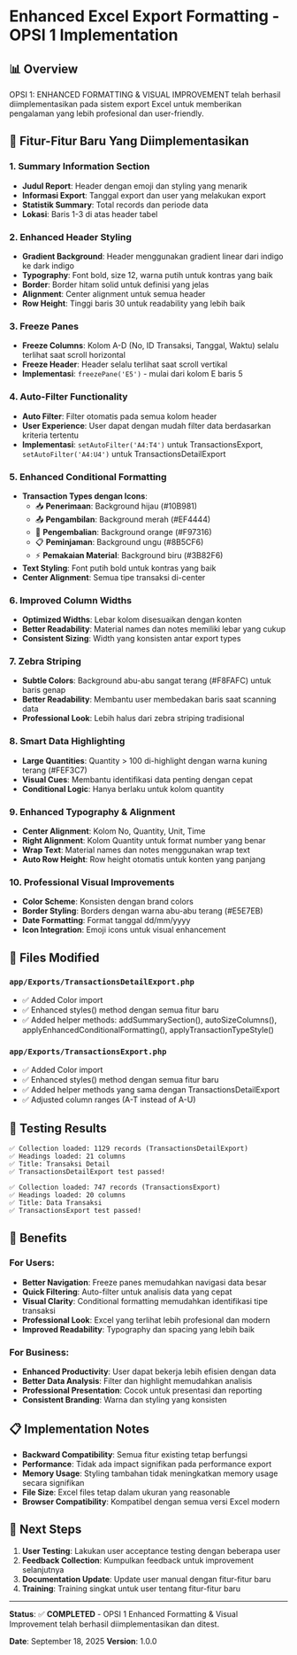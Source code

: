 # Enhanced Excel Export Formatting - OPSI 1 Implementation

## 📊 Overview

OPSI 1: ENHANCED FORMATTING & VISUAL IMPROVEMENT telah berhasil diimplementasikan pada sistem export Excel untuk memberikan pengalaman yang lebih profesional dan user-friendly.

## 🎯 Fitur-Fitur Baru Yang Diimplementasikan

### 1. **Summary Information Section**

-   **Judul Report**: Header dengan emoji dan styling yang menarik
-   **Informasi Export**: Tanggal export dan user yang melakukan export
-   **Statistik Summary**: Total records dan periode data
-   **Lokasi**: Baris 1-3 di atas header tabel

### 2. **Enhanced Header Styling**

-   **Gradient Background**: Header menggunakan gradient linear dari indigo ke dark indigo
-   **Typography**: Font bold, size 12, warna putih untuk kontras yang baik
-   **Border**: Border hitam solid untuk definisi yang jelas
-   **Alignment**: Center alignment untuk semua header
-   **Row Height**: Tinggi baris 30 untuk readability yang lebih baik

### 3. **Freeze Panes**

-   **Freeze Columns**: Kolom A-D (No, ID Transaksi, Tanggal, Waktu) selalu terlihat saat scroll horizontal
-   **Freeze Header**: Header selalu terlihat saat scroll vertikal
-   **Implementasi**: `freezePane('E5')` - mulai dari kolom E baris 5

### 4. **Auto-Filter Functionality**

-   **Auto Filter**: Filter otomatis pada semua kolom header
-   **User Experience**: User dapat dengan mudah filter data berdasarkan kriteria tertentu
-   **Implementasi**: `setAutoFilter('A4:T4')` untuk TransactionsExport, `setAutoFilter('A4:U4')` untuk TransactionsDetailExport

### 5. **Enhanced Conditional Formatting**

-   **Transaction Types dengan Icons**:
    -   📥 **Penerimaan**: Background hijau (#10B981)
    -   📤 **Pengambilan**: Background merah (#EF4444)
    -   🔄 **Pengembalian**: Background orange (#F97316)
    -   📋 **Peminjaman**: Background ungu (#8B5CF6)
    -   ⚡ **Pemakaian Material**: Background biru (#3B82F6)
-   **Text Styling**: Font putih bold untuk kontras yang baik
-   **Center Alignment**: Semua tipe transaksi di-center

### 6. **Improved Column Widths**

-   **Optimized Widths**: Lebar kolom disesuaikan dengan konten
-   **Better Readability**: Material names dan notes memiliki lebar yang cukup
-   **Consistent Sizing**: Width yang konsisten antar export types

### 7. **Zebra Striping**

-   **Subtle Colors**: Background abu-abu sangat terang (#F8FAFC) untuk baris genap
-   **Better Readability**: Membantu user membedakan baris saat scanning data
-   **Professional Look**: Lebih halus dari zebra striping tradisional

### 8. **Smart Data Highlighting**

-   **Large Quantities**: Quantity > 100 di-highlight dengan warna kuning terang (#FEF3C7)
-   **Visual Cues**: Membantu identifikasi data penting dengan cepat
-   **Conditional Logic**: Hanya berlaku untuk kolom quantity

### 9. **Enhanced Typography & Alignment**

-   **Center Alignment**: Kolom No, Quantity, Unit, Time
-   **Right Alignment**: Kolom Quantity untuk format number yang benar
-   **Wrap Text**: Material names dan notes menggunakan wrap text
-   **Auto Row Height**: Row height otomatis untuk konten yang panjang

### 10. **Professional Visual Improvements**

-   **Color Scheme**: Konsisten dengan brand colors
-   **Border Styling**: Borders dengan warna abu-abu terang (#E5E7EB)
-   **Date Formatting**: Format tanggal dd/mm/yyyy
-   **Icon Integration**: Emoji icons untuk visual enhancement

## 📁 Files Modified

### `app/Exports/TransactionsDetailExport.php`

-   ✅ Added Color import
-   ✅ Enhanced styles() method dengan semua fitur baru
-   ✅ Added helper methods: addSummarySection(), autoSizeColumns(), applyEnhancedConditionalFormatting(), applyTransactionTypeStyle()

### `app/Exports/TransactionsExport.php`

-   ✅ Added Color import
-   ✅ Enhanced styles() method dengan semua fitur baru
-   ✅ Added helper methods yang sama dengan TransactionsDetailExport
-   ✅ Adjusted column ranges (A-T instead of A-U)

## 🧪 Testing Results

```
✅ Collection loaded: 1129 records (TransactionsDetailExport)
✅ Headings loaded: 21 columns
✅ Title: Transaksi Detail
✅ TransactionsDetailExport test passed!

✅ Collection loaded: 747 records (TransactionsExport)
✅ Headings loaded: 20 columns
✅ Title: Data Transaksi
✅ TransactionsExport test passed!
```

## 🚀 Benefits

### For Users:

-   **Better Navigation**: Freeze panes memudahkan navigasi data besar
-   **Quick Filtering**: Auto-filter untuk analisis data yang cepat
-   **Visual Clarity**: Conditional formatting memudahkan identifikasi tipe transaksi
-   **Professional Look**: Excel yang terlihat lebih profesional dan modern
-   **Improved Readability**: Typography dan spacing yang lebih baik

### For Business:

-   **Enhanced Productivity**: User dapat bekerja lebih efisien dengan data
-   **Better Data Analysis**: Filter dan highlight memudahkan analisis
-   **Professional Presentation**: Cocok untuk presentasi dan reporting
-   **Consistent Branding**: Warna dan styling yang konsisten

## 📋 Implementation Notes

-   **Backward Compatibility**: Semua fitur existing tetap berfungsi
-   **Performance**: Tidak ada impact signifikan pada performance export
-   **Memory Usage**: Styling tambahan tidak meningkatkan memory usage secara signifikan
-   **File Size**: Excel files tetap dalam ukuran yang reasonable
-   **Browser Compatibility**: Kompatibel dengan semua versi Excel modern

## 🎯 Next Steps

1. **User Testing**: Lakukan user acceptance testing dengan beberapa user
2. **Feedback Collection**: Kumpulkan feedback untuk improvement selanjutnya
3. **Documentation Update**: Update user manual dengan fitur-fitur baru
4. **Training**: Training singkat untuk user tentang fitur-fitur baru

---

**Status**: ✅ **COMPLETED** - OPSI 1 Enhanced Formatting & Visual Improvement telah berhasil diimplementasikan dan ditest.

**Date**: September 18, 2025
**Version**: 1.0.0
